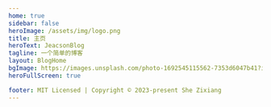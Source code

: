 ```yaml
---
home: true
sidebar: false
heroImage: /assets/img/logo.png
title: 主页
heroText: JeacsonBlog
tagline: 一个简单的博客
layout: BlogHome
bgImage: https://images.unsplash.com/photo-1692545115562-7353d6047b41?ixlib=rb-4.0.3&ixid=M3wxMjA3fDB8MHxwaG90by1wYWdlfHx8fGVufDB8fHx8fA%3D%3D&auto=format&fit=crop&w=2071&q=80
heroFullScreen: true

footer: MIT Licensed | Copyright © 2023-present She Zixiang
---
```

